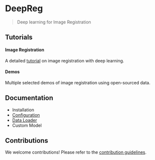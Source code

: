 # DeepReg

> Deep learning for Image Registration

## Tutorials

#### Image Registration

A detailed [tutorial](tutorial_registration.md) on image registration with deep
learning.

#### Demos

Multiple selected demos of image registration using open-sourced data.

## Documentation

- Installation
- [Configuration](api_configuration.md)
- [Data Loader](api_data_loader.md)
- Custom Model

## Contributions

We welcome contributions! Please refer to the
[contribution guidelines](CONTRIBUTING.md).
